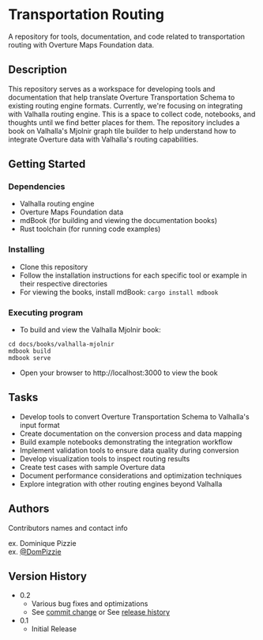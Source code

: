 # Transportation Routing

A repository for tools, documentation, and code related to transportation routing with Overture Maps Foundation data.

## Description

This repository serves as a workspace for developing tools and documentation that help translate Overture Transportation Schema to existing routing engine formats. Currently, we're focusing on integrating with Valhalla routing engine. This is a space to collect code, notebooks, and thoughts until we find better places for them. The repository includes a book on Valhalla's Mjolnir graph tile builder to help understand how to integrate Overture data with Valhalla's routing capabilities.

## Getting Started

### Dependencies

* Valhalla routing engine
* Overture Maps Foundation data
* mdBook (for building and viewing the documentation books)
* Rust toolchain (for running code examples)

### Installing

* Clone this repository
* Follow the installation instructions for each specific tool or example in their respective directories
* For viewing the books, install mdBook: `cargo install mdbook`

### Executing program

* To build and view the Valhalla Mjolnir book:
```
cd docs/books/valhalla-mjolnir
mdbook build
mdbook serve
```
* Open your browser to http://localhost:3000 to view the book

## Tasks

* Develop tools to convert Overture Transportation Schema to Valhalla's input format
* Create documentation on the conversion process and data mapping
* Build example notebooks demonstrating the integration workflow
* Implement validation tools to ensure data quality during conversion
* Develop visualization tools to inspect routing results
* Create test cases with sample Overture data
* Document performance considerations and optimization techniques
* Explore integration with other routing engines beyond Valhalla

## Authors

Contributors names and contact info

ex. Dominique Pizzie  
ex. [@DomPizzie](https://twitter.com/dompizzie)

## Version History

* 0.2
    * Various bug fixes and optimizations
    * See [commit change]() or See [release history]()
* 0.1
    * Initial Release


